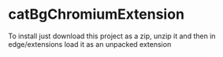 # catBgChromiumExtension
To install just download this project as a zip, unzip it and then in edge/extensions load it as an unpacked extension
